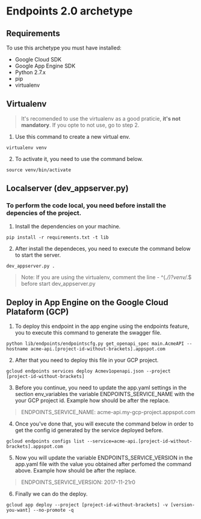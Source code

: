 # Endpoints 2.0 archetype

## Requirements

To use this archetype you must have installed:

* Google Cloud SDK
* Google App Engine SDK
* Python 2.7.x
* pip
* virtualenv

## Virtualenv

> It's recomended to use the virtualenv as a good praticie, **it's not mandatory**. If you opte to not use, go to step 2.

1. Use this command to create a new virtual env.

```
virtualenv venv
```

2. To activate it, you need to use the command below.

```
source venv/bin/activate
```

## Localserver (dev_appserver.py)

### To perform the code local, you need before install the depencies of the project.
1. Install the dependencies on your machine.

```
pip install -r requirements.txt -t lib
```

2. After install the dependeces, you need to execute the command below to start the server.

```
dev_appserver.py .
```

> Note: If you are using the virtualenv, comment the line - ^(.*/)?venv/.*$ before start dev_appserver.py

## Deploy in App Engine on the Google Cloud Plataform (GCP)

1. To deploy this endpoint in the app engine using the endpoints feature, you to execute this command to generate the swagger file.

```
python lib/endpoints/endpointscfg.py get_openapi_spec main.AcmeAPI --hostname acme-api.[project-id-without-brackets].appspot.com
```

2. After that you need to deploy this file in your GCP project.

```
gcloud endpoints services deploy Acmev1openapi.json --project [project-id-without-brackets]
```

3. Before you continue, you need to update the app.yaml settings in the section env_variables the variable ENDPOINTS_SERVICE_NAME with the your GCP project id. Example how should be after the replace.
> ENDPOINTS_SERVICE_NAME: acme-api.my-gcp-project.appspot.com

4. Once you've done that, you will execute the command below in order to get the config id generated by the service deployed before.

```
gcloud endpoints configs list --service=acme-api.[project-id-without-brackets].appspot.com
```

5. Now you will update the variable ENDPOINTS_SERVICE_VERSION in the app.yaml file with the value you obtained after perfomed the command above. Example how should be after the replace.

> ENDPOINTS_SERVICE_VERSION: 2017-11-21r0

6. Finally we can do the deploy.

```
gcloud app deploy --project [project-id-without-brackets] -v [version-you-want] --no-promote -q
```